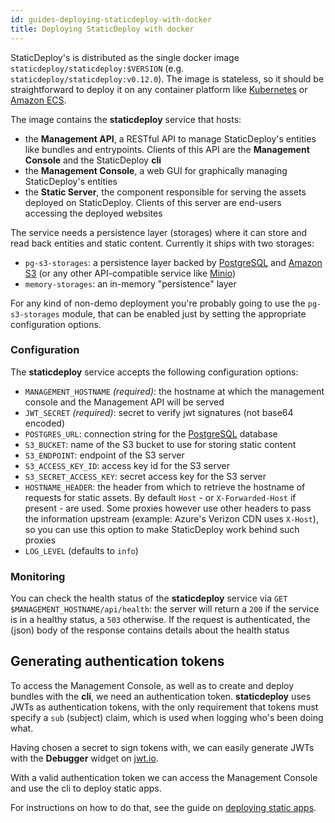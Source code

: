 ```yaml
---
id: guides-deploying-staticdeploy-with-docker
title: Deploying StaticDeploy with docker
---
```


StaticDeploy's is distributed as the single docker image
`staticdeploy/staticdeploy:$VERSION` (e.g. `staticdeploy/staticdeploy:v0.12.0`).
The image is stateless, so it should be straightforward to deploy it on any
container platform like [Kubernetes](https://kubernetes.io/) or
[Amazon ECS](https://aws.amazon.com/ecs/).

The image contains the **staticdeploy** service that hosts:

- the **Management API**, a RESTful API to manage StaticDeploy's entities like
  bundles and entrypoints. Clients of this API are the **Management Console**
  and the StaticDeploy **cli**
- the **Management Console**, a web GUI for graphically managing StaticDeploy's
  entities
- the **Static Server**, the component responsible for serving the assets
  deployed on StaticDeploy. Clients of this server are end-users accessing the
  deployed websites

The service needs a persistence layer (storages) where it can store and read
back entities and static content. Currently it ships with two storages:

- `pg-s3-storages`: a persistence layer backed by
  [PostgreSQL](https://www.postgresql.org/) and
  [Amazon S3](https://aws.amazon.com/s3/) (or any other API-compatible service
  like [Minio](https://minio.io/))
- `memory-storages`: an in-memory "persistence" layer

For any kind of non-demo deployment you're probably going to use the
`pg-s3-storages` module, that can be enabled just by setting the appropriate
configuration options.

### Configuration

The **staticdeploy** service accepts the following configuration options:

- `MANAGEMENT_HOSTNAME` _(required)_: the hostname at which the management
  console and the Management API will be served
- `JWT_SECRET` _(required)_: secret to verify jwt signatures (not base64
  encoded)
- `POSTGRES_URL`: connection string for the
  [PostgreSQL](https://www.postgresql.org/) database
- `S3_BUCKET`: name of the S3 bucket to use for storing static content
- `S3_ENDPOINT`: endpoint of the S3 server
- `S3_ACCESS_KEY_ID`: access key id for the S3 server
- `S3_SECRET_ACCESS_KEY`: secret access key for the S3 server
- `HOSTNAME_HEADER`: the header from which to retrieve the hostname of requests
  for static assets. By default `Host` - or `X-Forwarded-Host` if present - are
  used. Some proxies however use other headers to pass the information upstream
  (example: Azure's Verizon CDN uses `X-Host`), so you can use this option to
  make StaticDeploy work behind such proxies
- `LOG_LEVEL` (defaults to `info`)

### Monitoring

You can check the health status of the **staticdeploy** service via
`GET $MANAGEMENT_HOSTNAME/api/health`: the server will return a `200` if the
service is in a healthy status, a `503` otherwise. If the request is
authenticated, the (json) body of the response contains details about the health
status

## Generating authentication tokens

To access the Management Console, as well as to create and deploy bundles with
the **cli**, we need an authentication token. **staticdeploy** uses JWTs as
authentication tokens, with the only requirement that tokens must specify a
`sub` (subject) claim, which is used when logging who's been doing what.

Having chosen a secret to sign tokens with, we can easily generate JWTs with the
**Debugger** widget on [jwt.io](https://jwt.io).

With a valid authentication token we can access the Management Console and use
the cli to deploy static apps.

For instructions on how to do that, see the guide on
[deploying static apps](/docs/guides-deploying-static-apps).
